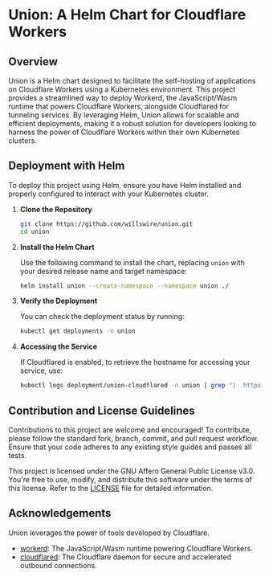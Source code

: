 # Union: A Helm Chart for Cloudflare Workers

## Overview

Union is a Helm chart designed to facilitate the self-hosting of applications on Cloudflare Workers using a Kubernetes environment. This project provides a streamlined way to deploy Workerd, the JavaScript/Wasm runtime that powers Cloudflare Workers, alongside Cloudflared for tunneling services. By leveraging Helm, Union allows for scalable and efficient deployments, making it a robust solution for developers looking to harness the power of Cloudflare Workers within their own Kubernetes clusters.

## Deployment with Helm

To deploy this project using Helm, ensure you have Helm installed and properly configured to interact with your Kubernetes cluster.

1. **Clone the Repository**

   ```bash
   git clone https://github.com/willswire/union.git
   cd union
   ```

2. **Install the Helm Chart**

   Use the following command to install the chart, replacing `union` with your desired release name and target namespace:

   ```bash
   helm install union --create-namespace --namespace union ./
   ```

3. **Verify the Deployment**

   You can check the deployment status by running:

   ```bash
   kubectl get deployments -n union
   ```

4. **Accessing the Service**

   If Cloudflared is enabled, to retrieve the hostname for accessing your service, use:

   ```bash
   kubectl logs deployment/union-cloudflared -n union | grep "|  https:" -B 2 -A 1
   ```

## Contribution and License Guidelines

Contributions to this project are welcome and encouraged! To contribute, please follow the standard fork, branch, commit, and pull request workflow. Ensure that your code adheres to any existing style guides and passes all tests.

This project is licensed under the GNU Affero General Public License v3.0. You're free to use, modify, and distribute this software under the terms of this license. Refer to the [LICENSE](LICENSE) file for detailed information.

## Acknowledgements

Union leverages the power of tools developed by Cloudflare.

- [workerd](https://github.com/cloudflare/workerd): The JavaScript/Wasm runtime powering Cloudflare Workers.
- [cloudflared](https://github.com/cloudflare/cloudflared): The Cloudflare daemon for secure and accelerated outbound connections.
